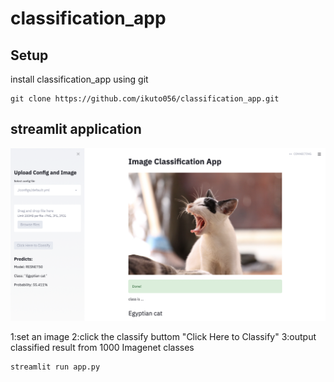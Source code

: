 # classification_app
## Setup
install classification_app using git
```
git clone https://github.com/ikuto056/classification_app.git
```

## streamlit application

![alt](https://github.com/ikuto056/classification_app/blob/main/app/images/classification_app_image.png)

1:set an image
2:click the classify buttom "Click Here to Classify"
3:output classified result from 1000 Imagenet classes 
```
streamlit run app.py
```
